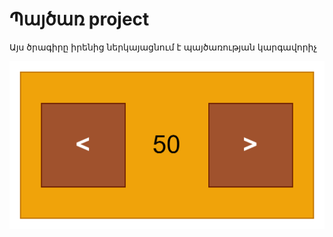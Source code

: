 # Պայծառ project

Այս ծրագիրը իրենից ներկայացնում է պայծառության կարգավորիչ


![alt text](image.png)